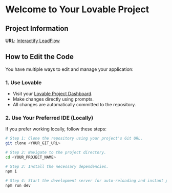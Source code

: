 # Welcome to Your Lovable Project

## Project Information

**URL**: [Interactify LeadFlow](https://interactify-leadflow.lovable.app/)

## How to Edit the Code

You have multiple ways to edit and manage your application:

### 1. **Use Lovable**

- Visit your [Lovable Project Dashboard](https://lovable.dev/projects/13edc2e6-ff34-42cd-99d6-113a82a5daae).
- Make changes directly using prompts.
- All changes are automatically committed to the repository.

### 2. **Use Your Preferred IDE (Locally)**

If you prefer working locally, follow these steps:

```sh
# Step 1: Clone the repository using your project's Git URL.
git clone <YOUR_GIT_URL>

# Step 2: Navigate to the project directory.
cd <YOUR_PROJECT_NAME>

# Step 3: Install the necessary dependencies.
npm i

# Step 4: Start the development server for auto-reloading and instant preview.
npm run dev

